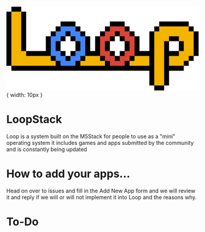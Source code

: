 ![LoopStack 8bit logo](https://github.com/DevKyleK/Loop/blob/main/loop.png?raw=true){ width: 10px }
# LoopStack
Loop is a system built on the M5Stack for people to use as a "mini" operating system it includes games and apps submitted by the community and is constantly being updated

# How to add your apps...

Head on over to issues and fill in the Add New App form and we will review it and reply if we will or will not implement it into Loop and the reasons why.


# To-Do
